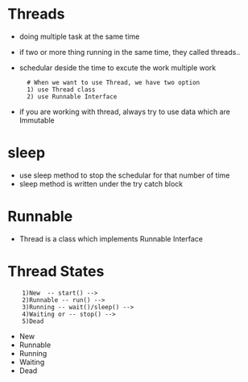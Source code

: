 # Threads
- doing multiple task at the same time

- if two or more thing running in the same time, they called threads..

- schedular deside the time to excute the work multiple work
        
        # When we want to use Thread, we have two option
        1) use Thread class
        2) use Runnable Interface
- if you are working with thread, always try to use data which are Immutable 


# sleep
- use sleep method to stop the schedular for that number of time
- sleep method is written under the try catch block


# Runnable
- Thread is a class which implements Runnable Interface


# Thread States

        1)New  -- start() --> 
        2)Runnable -- run() --> 
        3)Running -- wait()/sleep() --> 
        4)Waiting or -- stop() --> 
        5)Dead 
- New
- Runnable
- Running
- Waiting
- Dead